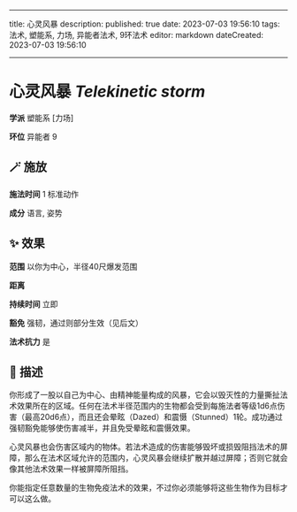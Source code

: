 
---
title: 心灵风暴
description: 
published: true
date: 2023-07-03 19:56:10
tags: 法术, 塑能系, 力场, 异能者法术, 9环法术
editor: markdown
dateCreated: 2023-07-03 19:56:10

---

# **心灵风暴** *Telekinetic storm*

**学派** 塑能系 \[力场\] 

**环位** 异能者 9

## 🪄 施放

**施法时间** 1 标准动作

**成分** 语言, 姿势

## ✨ 效果  

**范围** 以你为中心，半径40尺爆发范围

**距离**   

**持续时间** 立即 

**豁免** 强韧，通过则部分生效（见后文）

**法术抗力** 是

## 📖 描述

你形成了一股以自己为中心、由精神能量构成的风暴，它会以毁灭性的力量撕扯法术效果所在的区域。任何在法术半径范围内的生物都会受到每施法者等级1d6点伤害（最高20d6点），而且还会晕眩（Dazed）和震慑（Stunned）1轮。成功通过强韧豁免能够使伤害减半，并且免受晕眩和震慑效果。

心灵风暴也会伤害区域内的物体。若法术造成的伤害能够毁坏或损毁阻挡法术的屏障，那么在法术区域允许的范围内，心灵风暴会继续扩散并越过屏障；否则它就会像其他法术效果一样被屏障所阻挡。

你能指定任意数量的生物免疫法术的效果，不过你必须能够将这些生物作为目标才可以这么做。
    